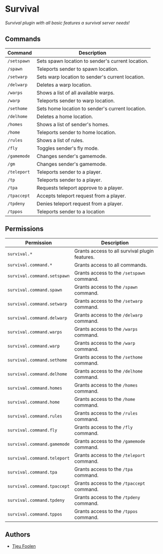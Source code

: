 # Survival
###### Survival plugin with all basic features a survival server needs!

## Commands
| Command                  | Description                 |
|--------------------------|-----------------------------|
| `/setspawn` | Sets spawn location to sender's current location. |
| `/spawn` | Teleports sender to spawn location. |
| `/setwarp` | Sets warp location to sender's current location. |
| `/delwarp` | Deletes a warp location. |
| `/warps` | Shows a list of all available warps. |
| `/warp` | Teleports sender to warp location. |
| `/sethome` | Sets home location to sender's current location. |
| `/delhome` | Deletes a home location. |
| `/homes` | Shows a list of sender's homes. |
| `/home` | Teleports sender to home location. |
| `/rules` | Shows a list of rules. |
| `/fly` | Toggles sender's fly mode. |
| `/gamemode` | Changes sender's gamemode. |
| `/gm` | Changes sender's gamemode. |
| `/teleport` | Teleports sender to a player. |
| `/tp` | Teleports sender to a player. |
| `/tpa` | Requests teleport approve to a player. |
| `/tpaccept` | Accepts teleport request from a player. |
| `/tpdeny` | Denies teleport request from a player. |
| `/tppos` | Teleports sender to a location |

## Permissions
| Permission                | Description                          |
|---------------------------|--------------------------------------|
| `survival.*` | Grants access to all survival plugin features. |
| `survival.command.*` | Grants access to all commands. |
| `survival.command.setspawn` | Grants access to the `/setspawn` command. |
| `survival.command.spawn` | Grants access to the `/spawn` command. |
| `survival.command.setwarp` | Grants access to the `/setwarp` command. |
| `survival.command.delwarp` | Grants access to the `/delwarp` command. |
| `survival.command.warps` | Grants access to the `/warps` command. |
| `survival.command.warp` | Grants access to the `/warp` command. |
| `survival.command.sethome` | Grants access to the `/sethome` command. |
| `survival.command.delhome` | Grants access to the `/delhome` command. |
| `survival.command.homes` | Grants access to the `/homes` command. |
| `survival.command.home` | Grants access to the `/home` command. |
| `survival.command.rules` | Grants access to the `/rules` command. |
| `survival.command.fly` | Grants access to the `/fly` command. |
| `survival.command.gamemode` | Grants access to the `/gamemode` command. |
| `survival.command.teleport` | Grants access to the `/teleport` command. |
| `survival.command.tpa` | Grants access to the `/tpa` command. |
| `survival.command.tpaccept` | Grants access to the `/tpaccept` command. |
| `survival.command.tpdeny` | Grants access to the `/tpdeny` command. |
| `survival.command.tppos` | Grants access to the `/tppos` command. |

## Authors
- [Tjeu Foolen](https://github.com/tjeufoolen/)